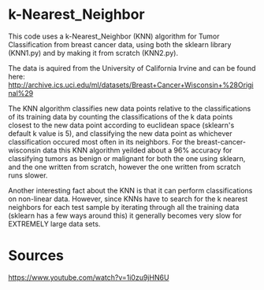 # k-Nearest_Neighbor

This code uses a k-Nearest_Neighbor (KNN) algorithm for Tumor Classification from breast cancer data, using both the sklearn library (KNN1.py) and by making it from scratch (KNN2.py).

The data is aquired from the University of California Irvine and can be found here:
http://archive.ics.uci.edu/ml/datasets/Breast+Cancer+Wisconsin+%28Original%29

The KNN algorithm classifies new data points relative to the classifications of its training data by counting the classifications of the k data points closest to the new data point according to euclidean space (sklearn's default k value is 5), and classifying the new data point as whichever classification occured most often in its neighbors. For the breast-cancer-wisconsin data this KNN algorithm yeilded about a 96% accuracy for classifying tumors as benign or malignant for both the one using sklearn, and the one written from scratch, however the one written from scratch runs slower.

Another interesting fact about the KNN is that it can perform classifications on non-linear data. However, since KNNs have to search for the k nearest neighbors for each test sample by iterating through all the training data (sklearn has a few ways around this) it generally becomes very slow for EXTREMELY large data sets. 


# Sources
https://www.youtube.com/watch?v=1i0zu9jHN6U
